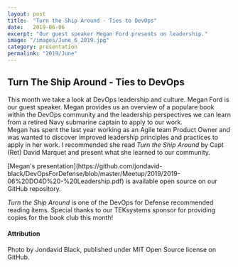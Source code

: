 ```yaml
---
layout: post
title:  "Turn the Ship Around - Ties to DevOps"
date:   2019-06-06
excerpt: "Our guest speaker Megan Ford presents on leadership."
image: "/images/June_6_2019.jpg"
category: presentation
permalink: "2019/June"
---
```


## Turn The Ship Around - Ties to DevOps
This month we take a look at DevOps leadership and culture.  Megan Ford is our guest speaker.  Megan provides us an overview of a populare book within 
the DevOps community and the leadership perspectives we can learn from a retired Navy submarine captain to apply to our work.  
Megan has spent the last year working as an Agile team Product Owner and was wanted to discover improved leadership 
principles and practices to apply in her work.  I recommended she read <i>Turn the Ship Around</i> by Capt (Ret) 
David Marquet and present what she learned to our community.


<div class="box" markdown="1">
[Megan's presentation](https://github.com/jondavid-black/DevOpsForDefense/blob/master/Meetup/2019/2019-06%20DO4D%20-%20Leadership.pdf) is available open source on our GitHub repository.
</div>


<i>Turn the Ship Around</i> is one of the DevOps for Defense recommended reading items.
Special thanks to our TEKsystems sponsor for providing copies for the book club this month!


#### Attribution

Photo by Jondavid Black, published under MIT Open Source license on GitHub.
